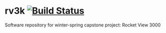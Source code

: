 # rv3k  [![Build Status](https://travis-ci.org/patter5/rv3k.svg?branch=dev)](https://travis-ci.org/patter5/rv3k)


Software repository for winter-spring capstone project: Rocket View 3000
